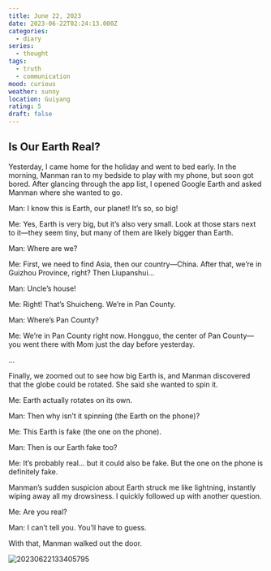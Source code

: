 ```yaml
---
title: June 22, 2023
date: 2023-06-22T02:24:13.000Z
categories:
  - diary
series:
  - thought
tags:
  - truth
  - communication
mood: curious
weather: sunny
location: Guiyang
rating: 5
draft: false
---
```


## Is Our Earth Real?

Yesterday, I came home for the holiday and went to bed early. In the morning, Manman ran to my bedside to play with my phone, but soon got bored. After glancing through the app list, I opened Google Earth and asked Manman where she wanted to go.

Man: I know this is Earth, our planet! It’s so, so big!  

Me: Yes, Earth is very big, but it’s also very small. Look at those stars next to it—they seem tiny, but many of them are likely bigger than Earth.  

Man: Where are we?  

Me: First, we need to find Asia, then our country—China. After that, we’re in Guizhou Province, right? Then Liupanshui…  

Man: Uncle’s house!  

Me: Right! That’s Shuicheng. We’re in Pan County.  

Man: Where’s Pan County?  

Me: We’re in Pan County right now. Hongguo, the center of Pan County—you went there with Mom just the day before yesterday.  

…  

Finally, we zoomed out to see how big Earth is, and Manman discovered that the globe could be rotated. She said she wanted to spin it.  

Me: Earth actually rotates on its own.  

Man: Then why isn’t it spinning (the Earth on the phone)?  

Me: This Earth is fake (the one on the phone).  

Man: Then is our Earth fake too?  

Me: It’s probably real… but it could also be fake. But the one on the phone is definitely fake.  

Manman’s sudden suspicion about Earth struck me like lightning, instantly wiping away all my drowsiness. I quickly followed up with another question.  

Me: Are you real?  

Man: I can’t tell you. You’ll have to guess.  

With that, Manman walked out the door.

![20230622133405795](https://dagwbl.oss-cn-chengdu.aliyuncs.com/picture/picplus/20230622133405795.jpg)

